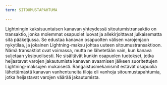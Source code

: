 ```yaml
---
term: SITOUMUSTAPAHTUMA

---
```

Lightningin kaksisuuntaisen kanavan yhteydessä sitoutumistransaktio on transaktio, jonka molemmat osapuolet luovat ja allekirjoittavat julkaisematta sitä pääketjussa. Se edustaa kanavan osapuolten välisen varojenjaon nykytilaa, ja jokainen Lightning-maksu johtaa uuteen sitoumustransaktioon. Nämä transaktiot ovat voimassa, mutta ne lähetetään vain, kun kanava suljetaan yksipuolisesti. Ne sisältävät kunkin osapuolen tuotokset, jotka heijastavat varojen jakautumista kanavan avaamisen jälkeen suoritettujen Lightning-maksujen mukaisesti. Rangaistusmekanismit estävät osapuolia lähettämästä kanavan vanhentuneita tiloja eli vanhoja sitoumustapahtumia, jotka heijastavat varojen väärää jakautumista.